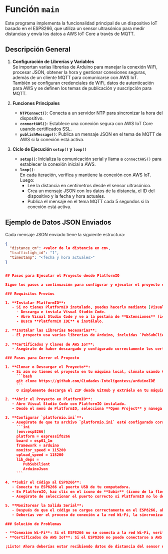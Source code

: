 # Función `main`

Este programa implementa la funcionalidad principal de un dispositivo IoT basado en el ESP8266, que utiliza un sensor ultrasónico para medir distancias y envía los datos a AWS IoT Core a través de MQTT.

## Descripción General

1. **Configuración de Librerías y Variables**  
   Se importan varias librerías de Arduino para manejar la conexión WiFi, procesar JSON, obtener la hora y gestionar conexiones seguras, además de un cliente MQTT para comunicarse con AWS IoT.  
   También se configuran credenciales de WiFi, datos de autenticación para AWS y se definen los temas de publicación y suscripción para MQTT.

2. **Funciones Principales**  
   - **`NTPConnect()`**: Conecta a un servidor NTP para sincronizar la hora del dispositivo.
   - **`connectAWS()`**: Establece una conexión segura con AWS IoT Core usando certificados SSL.
   - **`publishMessage()`**: Publica un mensaje JSON en el tema de MQTT de AWS si la conexión está activa.

3. **Ciclo de Ejecución `setup()` y `loop()`**  
   - **`setup()`**: Inicializa la comunicación serial y llama a `connectAWS()` para establecer la conexión inicial a AWS.
   - **`loop()`**:  
      En cada iteración, verifica y mantiene la conexión con AWS IoT. Luego:
      - Lee la distancia en centímetros desde el sensor ultrasónico.
      - Crea un mensaje JSON con los datos de la distancia, el ID del dispositivo y la fecha y hora actuales.
      - Publica el mensaje en el tema MQTT cada 5 segundos si la conexión está activa.

## Ejemplo de Datos JSON Enviados

Cada mensaje JSON enviado tiene la siguiente estructura:
```json
{
  "distance_cm": <valor de la distancia en cm>,
  "trafficligh_id": "1",
  "timestamp": "<fecha y hora actuales>"
}


## Pasos para Ejecutar el Proyecto desde PlatformIO

Sigue los pasos a continuación para configurar y ejecutar el proyecto en PlatformIO, utilizando un ESP8266:

### Requisitos Previos

1. **Instalar PlatformIO**:
   - Si no tienes PlatformIO instalado, puedes hacerlo mediante [Visual Studio Code](https://code.visualstudio.com/) siguiendo estos pasos:
     - Descarga e instala Visual Studio Code.
     - Abre Visual Studio Code y ve a la pestaña de **Extensiones** (icono de cuadrado en la barra lateral izquierda).
     - Busca **PlatformIO IDE** e instálalo.

2. **Instalar las Librerías Necesarias**:
   - El proyecto usa varias librerías de Arduino, incluidas `PubSubClient`, `ArduinoJson`, y `ESP8266WiFi`, entre otras. PlatformIO generalmente las gestionará automáticamente si las defines en el archivo `platformio.ini`, pero asegúrate de tenerlas disponibles.
   
3. **Certificados y Claves de AWS IoT**:
   - Asegúrate de haber descargado y configurado correctamente los certificados de AWS IoT (certificados de cliente y clave privada). Estos deben estar en los archivos de tu proyecto como `cacert`, `client_cert`, y `privkey`, o puedes ajustarlos según tu configuración.

### Pasos para Correr el Proyecto

1. **Clonar o Descargar el Proyecto**:
   - Si aún no tienes el proyecto en tu máquina local, clónalo usando Git o descárgalo como un archivo ZIP desde tu repositorio de GitHub.
     ```bash
     git clone https://github.com/Ciudades-Inteligentess/arduinoIDE
     ```
     O simplemente descarga el ZIP desde GitHub y extráelo en tu máquina.

2. **Abrir el Proyecto en PlatformIO**:
   - Abre Visual Studio Code con PlatformIO instalado.
   - Desde el menú de PlatformIO, selecciona **Open Project** y navega hasta la carpeta del proyecto que acabas de clonar o descargar.

3. **Configurar `platformio.ini`**:
   - Asegúrate de que tu archivo `platformio.ini` esté configurado correctamente con los parámetros del ESP8266. A continuación, un ejemplo básico de configuración:
     ```ini
     [env:esp8266]
     platform = espressif8266
     board = esp01_1m
     framework = arduino
     monitor_speed = 115200
     upload_speed = 115200
     lib_deps = 
        PubSubClient
        ArduinoJson
     ```

4. **Subir el Código al ESP8266**:
   - Conecta tu ESP8266 al puerto USB de tu computadora.
   - En PlatformIO, haz clic en el ícono de **Subir** (ícono de la flecha hacia arriba) para compilar y cargar el código en el ESP8266.
   - Asegúrate de seleccionar el puerto correcto si PlatformIO no lo detecta automáticamente.

5. **Monitorear la Salida Serial**:
   - Después de que el código se cargue correctamente en el ESP8266, abre el **Monitor Serial** desde PlatformIO haciendo clic en el ícono del monitor (un rectángulo con una onda de señal) en la barra de tareas de PlatformIO.
   - Deberías ver el proceso de conexión a la red Wi-Fi, la sincronización con el servidor NTP y la conexión a AWS IoT. Si todo está configurado correctamente, el dispositivo comenzará a enviar datos del sensor ultrasónico.

### Solución de Problemas

- **Conexión Wi-Fi**: Si el ESP8266 no se conecta a la red Wi-Fi, verifica las credenciales de la red (`WIFI_SSID` y `WIFI_PASSWORD`) en el código.
- **Certificados de AWS IoT**: Si el ESP8266 no puede conectarse a AWS IoT, asegúrate de que los certificados estén correctamente configurados y accesibles en el proyecto.

¡Listo! Ahora deberías estar recibiendo datos de distancia del sensor ultrasónico en AWS IoT Core.